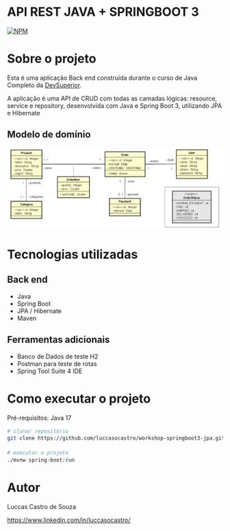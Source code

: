 # API REST JAVA + SPRINGBOOT 3
[![NPM](https://img.shields.io/npm/l/react)](https://github.com/luccasocastro/workshop-springboot3-jpa/blob/main/LICENSE)  

# Sobre o projeto

Esta é uma aplicação Back end construída durante o curso de Java Completo da [DevSuperior](https://devsuperior.com "Site da DevSuperior").

A aplicação é uma API de CRUD com todas as camadas lógicas: resource, service e repository, desenvolvida com Java e Spring Boot 3, utilizando JPA e Hibernate

## Modelo de domínio
![imagem](https://github.com/luccasocastro/workshop-springboot3-jpa/blob/main/modeloDeDominio.png)

# Tecnologias utilizadas
## Back end
- Java
- Spring Boot
- JPA / Hibernate
- Maven
## Ferramentas adicionais
- Banco de Dados de teste H2
- Postman para teste de rotas
- Spring Tool Suite 4 IDE

# Como executar o projeto

Pré-requisitos: Java 17

```bash
# clonar repositório
git clone https://github.com/luccasocastro/workshop-springboot3-jpa.git

# executar o projeto
./mvnw spring-boot:run
```

# Autor

Luccas Castro de Souza

https://www.linkedin.com/in/luccasocastro/

